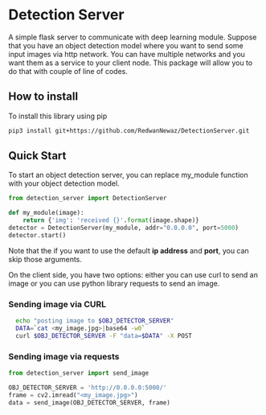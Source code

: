 # Detection Server

A simple flask server to communicate with deep learning module.
Suppose that you have an object detection model where you want to send some input images via http network.
You can have multiple networks and you want them as a service to your client node. 
This package will allow you to do that with couple of line of codes. 

## How to install 
To install this library using pip 
```bash 
pip3 install git+https://github.com/RedwanNewaz/DetectionServer.git
```

## Quick Start 
To start an object detection server, you can replace my_module function with your object detection model. 

```python 
from detection_server import DetectionServer

def my_module(image):
    return {'img': 'received {}'.format(image.shape)}
detector = DetectionServer(my_module, addr="0.0.0.0", port=5000)
detector.start()
```
Note that the if you want to use the default __ip address__ and __port__, you can skip those arguments.

On the client side, you have two options: either you can use curl to send an image or 
you can use python library requests to send an image.

### Sending image via CURL 
```bash 
  echo "posting image to $OBJ_DETECTOR_SERVER"
  DATA=`cat <my_image.jpg>|base64 -w0`
  curl $OBJ_DETECTOR_SERVER -F "data=$DATA" -X POST
```


### Sending image via requests
```python
from detection_server import send_image

OBJ_DETECTOR_SERVER = 'http://0.0.0.0:5000/'
frame = cv2.imread("<my_image.jpg>")
data = send_image(OBJ_DETECTOR_SERVER, frame)
```